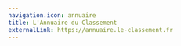 ```yaml
---
navigation.icon: annuaire
title: L'Annuaire du Classement
externalLink: https://annuaire.le-classement.fr
---
```

